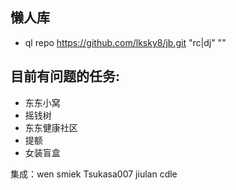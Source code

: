 ## 懒人库
* ql repo https://github.com/lksky8/jb.git "rc|dj" ""

## 目前有问题的任务:
* 东东小窝
* 摇钱树
* 东东健康社区
* 提额
* 女装盲盒

集成：wen smiek Tsukasa007 jiulan cdle
